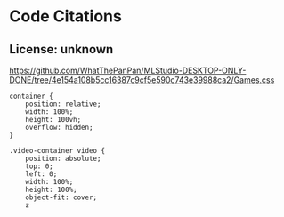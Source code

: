 # Code Citations

## License: unknown
https://github.com/WhatThePanPan/MLStudio-DESKTOP-ONLY-DONE/tree/4e154a108b5cc16387c9cf5e590c743e39988ca2/Games.css

```
container {
    position: relative;
    width: 100%;
    height: 100vh;
    overflow: hidden;
}

.video-container video {
    position: absolute;
    top: 0;
    left: 0;
    width: 100%;
    height: 100%;
    object-fit: cover;
    z
```

